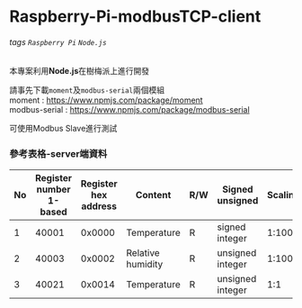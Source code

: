 # Raspberry-Pi-modbusTCP-client
###### tags `Raspberry Pi` `Node.js`
本專案利用**Node.js**在樹梅派上進行開發

請事先下載`moment`及`modbus-serial`兩個模組<br>
moment : https://www.npmjs.com/package/moment<br>
modbus-serial : https://www.npmjs.com/package/modbus-serial<br>

可使用Modbus Slave進行測試

### 參考表格-server端資料
No  |Register number 1-based |Register hex address |Content          |R/W |Signed unsigned   |Scaling | Unit
--- |------------------------|-------------------- |----             |--- |----------------  |--------|------
1   |40001                   |0x0000               |Temperature      |R   |signed integer    |1:100   |℃,°F
2   |40003                   |0x0002               |Relative humidity|R   |unsigned integer  |1:100   |%
3   |40021                   |0x0014               |Temperature      |R   |unsigned integer  |1:1     |ppm
